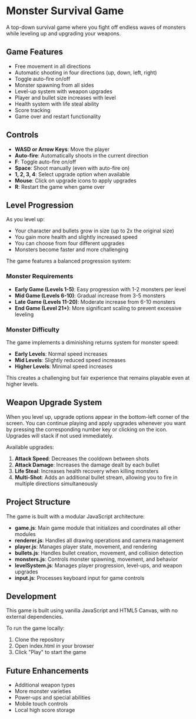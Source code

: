 # Monster Survival Game

A top-down survival game where you fight off endless waves of monsters while leveling up and upgrading your weapons.

## Game Features

- Free movement in all directions
- Automatic shooting in four directions (up, down, left, right)
- Toggle auto-fire on/off
- Monster spawning from all sides
- Level-up system with weapon upgrades
- Player and bullet size increases with level
- Health system with life steal ability
- Score tracking
- Game over and restart functionality

## Controls

- **WASD or Arrow Keys**: Move the player
- **Auto-fire**: Automatically shoots in the current direction
- **F**: Toggle auto-fire on/off
- **Space**: Shoot manually (even with auto-fire on)
- **1, 2, 3, 4**: Select upgrade option when available
- **Mouse**: Click on upgrade icons to apply upgrades
- **R**: Restart the game when game over

## Level Progression

As you level up:
- Your character and bullets grow in size (up to 2x the original size)
- You gain more health and slightly increased speed
- You can choose from four different upgrades
- Monsters become faster and more challenging

The game features a balanced progression system:

### Monster Requirements
- **Early Game (Levels 1-5)**: Easy progression with 1-2 monsters per level
- **Mid Game (Levels 6-10)**: Gradual increase from 3-5 monsters
- **Late Game (Levels 11-20)**: Moderate increase from 6-10 monsters
- **End Game (Level 21+)**: More significant scaling to prevent excessive leveling

### Monster Difficulty
The game implements a diminishing returns system for monster speed:
- **Early Levels**: Normal speed increases
- **Mid Levels**: Slightly reduced speed increases
- **Higher Levels**: Minimal speed increases

This creates a challenging but fair experience that remains playable even at higher levels.

## Weapon Upgrade System

When you level up, upgrade options appear in the bottom-left corner of the screen. You can continue playing and apply upgrades whenever you want by pressing the corresponding number key or clicking on the icon. Upgrades will stack if not used immediately.

Available upgrades:

1. **Attack Speed**: Decreases the cooldown between shots
2. **Attack Damage**: Increases the damage dealt by each bullet
3. **Life Steal**: Increases health recovery when killing monsters
4. **Multi-Shot**: Adds an additional bullet stream, allowing you to fire in multiple directions simultaneously

## Project Structure

The game is built with a modular JavaScript architecture:

- **game.js**: Main game module that initializes and coordinates all other modules
- **renderer.js**: Handles all drawing operations and camera management
- **player.js**: Manages player state, movement, and rendering
- **bullets.js**: Handles bullet creation, movement, and collision detection
- **monsters.js**: Controls monster spawning, movement, and behavior
- **levelSystem.js**: Manages player progression, level-ups, and weapon upgrades
- **input.js**: Processes keyboard input for game controls

## Development

This game is built using vanilla JavaScript and HTML5 Canvas, with no external dependencies.

To run the game locally:

1. Clone the repository
2. Open index.html in your browser
3. Click "Play" to start the game

## Future Enhancements

- Additional weapon types
- More monster varieties
- Power-ups and special abilities
- Mobile touch controls
- Local high score storage 